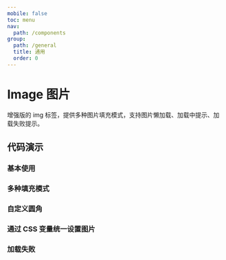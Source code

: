 ```yaml
---
mobile: false
toc: menu
nav:
  path: /components
group:
  path: /general
  title: 通用
  order: 0
---
```


# Image 图片

增强版的 img 标签，提供多种图片填充模式，支持图片懒加载、加载中提示、加载失败提示。

## 代码演示

### 基本使用

<code src="./demo/demo1.tsx"></code>

### 多种填充模式

<code src="./demo/demo2.tsx"></code>

### 自定义圆角

<code src="./demo/demo3.tsx"></code>

### 通过 CSS 变量统一设置图片

<code src="./demo/demo4.tsx"></code>

### 加载失败

<code src="./demo/demo5.tsx"></code>


<API src="./Image.tsx"></API>
